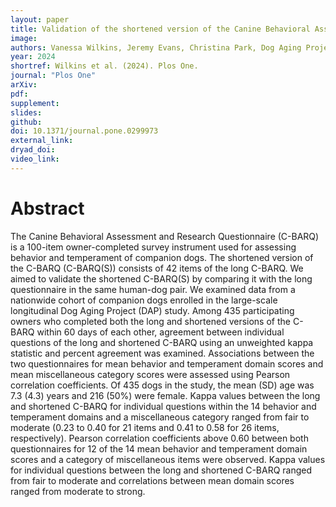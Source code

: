 ```yaml
---
layout: paper
title: Validation of the shortened version of the Canine Behavioral Assessment and Research Questionnaire (C-BARQ) using participants from the Dog Aging Project.
image: 
authors: Vanessa Wilkins, Jeremy Evans, Christina Park, Dog Aging Project Consortium (..., Jing Ma, ...), Annette L Fitzpatrick, Kate E Creevy, Audrey Ruple
year: 2024
shortref: Wilkins et al. (2024). Plos One.
journal: "Plos One"
arXiv: 
pdf: 
supplement:
slides: 
github: 
doi: 10.1371/journal.pone.0299973
external_link:
dryad_doi:
video_link:
---
```


# Abstract

The Canine Behavioral Assessment and Research Questionnaire (C-BARQ) is a 100-item owner-completed survey instrument used for assessing behavior and temperament of companion dogs. The shortened version of the C-BARQ (C-BARQ(S)) consists of 42 items of the long C-BARQ. We aimed to validate the shortened C-BARQ(S) by comparing it with the long questionnaire in the same human-dog pair. We examined data from a nationwide cohort of companion dogs enrolled in the large-scale longitudinal Dog Aging Project (DAP) study. Among 435 participating owners who completed both the long and shortened versions of the C-BARQ within 60 days of each other, agreement between individual questions of the long and shortened C-BARQ using an unweighted kappa statistic and percent agreement was examined. Associations between the two questionnaires for mean behavior and temperament domain scores and mean miscellaneous category scores were assessed using Pearson correlation coefficients. Of 435 dogs in the study, the mean (SD) age was 7.3 (4.3) years and 216 (50%) were female. Kappa values between the long and shortened C-BARQ for individual questions within the 14 behavior and temperament domains and a miscellaneous category ranged from fair to moderate (0.23 to 0.40 for 21 items and 0.41 to 0.58 for 26 items, respectively). Pearson correlation coefficients above 0.60 between both questionnaires for 12 of the 14 mean behavior and temperament domain scores and a category of miscellaneous items were observed. Kappa values for individual questions between the long and shortened C-BARQ ranged from fair to moderate and correlations between mean domain scores ranged from moderate to strong.

